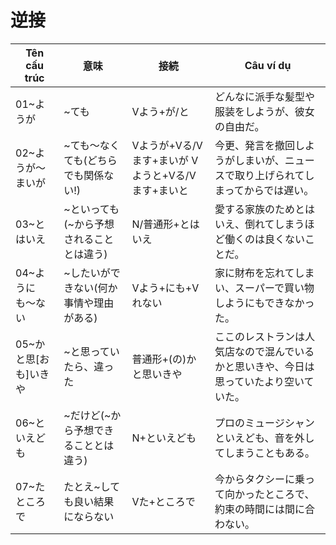 # 逆接

| Tên cấu trúc | 意味 | 接続 | Câu ví dụ |
|---|---|---|---|
| 01~ようが | ~ても | Vよう+が/と | どんなに派手な髪型や服装をしようが、彼女の自由だ。 |
| 02~ようが〜まいが | ~ても〜なくても(どちらでも関係ない!) | Vようが+Vる/Vます+まいが Vようと+Vる/Vます+まいと | 今更、発言を撤回しようがしまいが、ニュースで取り上げられてしまってからでは遅い。 |
| 03~とはいえ | ~といっても (~から予想されることとは違う) | N/普通形+とはいえ | 愛する家族のためとはいえ、倒れてしまうほど働くのは良くないことだ。 |
| 04~ようにも〜ない | ~したいができない(何か事情や理由がある) | Vよう+にも+Vれない | 家に財布を忘れてしまい、スーパーで買い物しようにもできなかった。 |
| 05~かと思[おも]いきや | ~と思っていたら、違った | 普通形+(の)かと思いきや | ここのレストランは人気店なので混んでいるかと思いきや、今日は思っていたより空いていた。 |
| 06~といえども | ~だけど(~から予想できることとは違う) | N+といえども | プロのミュージシャンといえども、音を外してしまうこともある。 |
| 07~たところで | たとえ~しても良い結果にならない | Vた+ところで | 今からタクシーに乗って向かったところで、約束の時間には間に合わない。 |